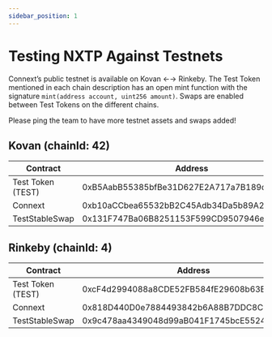 ```yaml
---
sidebar_position: 1
---
```


# Testing NXTP Against Testnets

Connext’s public testnet is available on Kovan ←→ Rinkeby. The Test Token mentioned in each chain description has an open mint function with the signature `mint(address account, uint256 amount)`. Swaps are enabled between Test Tokens on the different chains.

Please ping the team to have more testnet assets and swaps added!

## Kovan (chainId: 42)

| Contract | Address |
| --- | --- |
| Test Token (TEST) | 0xB5AabB55385bfBe31D627E2A717a7B189ddA4F8F |
| Connext | 0xb10aCCbea65532bB2C45Adb34Da5b89A2A0f67b9 |
| TestStableSwap | 0x131F747Ba06B8251153F599CD9507946e2122657 |

## Rinkeby (chainId: 4)

| Contract | Address |
| --- | --- |
| Test Token (TEST) | 0xcF4d2994088a8CDE52FB584fE29608b63Ec063B2 |
| Connext | 0x818D440D0e7884493842b6A88B7DDC8C30FCEd23 |
| TestStableSwap | 0x9c478aa4349048d99aB041F1745bcE552408B32D |
